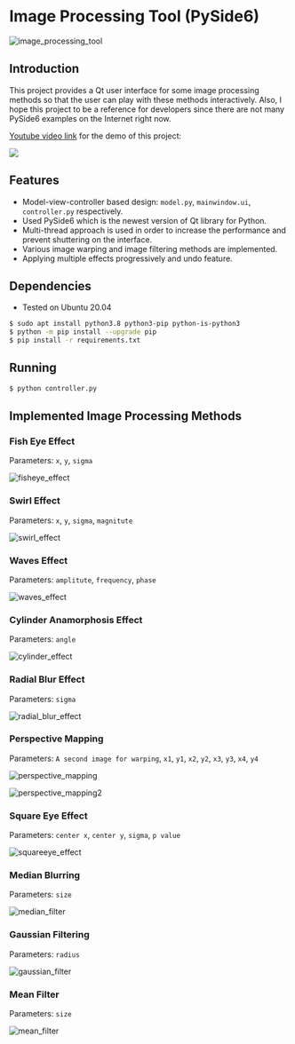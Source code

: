 # Image Processing Tool (PySide6)

![image_processing_tool](imgs/gifs/image_processing_tool.gif)

## Introduction

This project provides a Qt user interface for some image processing methods so that the user can play with these methods interactively. Also, I hope this project to be a reference for developers since there are not many PySide6 examples on the Internet right now. 

[Youtube video link](https://www.youtube.com/watch?v=dQw4w9WgXcQ) for the demo of this project: 

[![](https://img.youtube.com/vi/dQw4w9WgXcQ/0.jpg)](https://www.youtube.com/watch?v=dQw4w9WgXcQ)



## Features

- Model-view-controller based design: `model.py`, `mainwindow.ui`, `controller.py` respectively.
- Used PySide6 which is the newest version of Qt library for Python.
- Multi-thread approach is used in order to increase the performance and prevent shuttering on the interface.
- Various image warping and image filtering methods are implemented.
- Applying multiple effects progressively and undo feature.

## Dependencies

- Tested on Ubuntu 20.04

```bash
$ sudo apt install python3.8 python3-pip python-is-python3
$ python -m pip install --upgrade pip
$ pip install -r requirements.txt
```

## Running

```bash
$ python controller.py
```



## Implemented Image Processing Methods

### Fish Eye Effect

Parameters: `x`, `y`, `sigma`

![fisheye_effect](imgs/gifs/fisheye_effect.gif)

### Swirl  Effect

Parameters: `x`, `y`, `sigma`, `magnitute`

![swirl_effect](imgs/gifs/swirl_effect.gif)

### Waves Effect

Parameters: `amplitute`, `frequency`, `phase`

![waves_effect](imgs/gifs/waves_effect.gif)

### Cylinder Anamorphosis Effect

Parameters: `angle`

![cylinder_effect](imgs/gifs/cylinder_effect.gif)

### Radial Blur Effect

Parameters: `sigma`

![radial_blur_effect](imgs/gifs/radial_blur_effect.gif)

### Perspective Mapping

Parameters: `A second image for warping`, `x1`, `y1`, `x2`, `y2`, `x3`, `y3`, `x4`, `y4`

![perspective_mapping](imgs/perspective_mapping.png)

![perspective_mapping2](imgs/perspective_mapping2.png)

### Square Eye Effect

Parameters: `center x`, `center y`, `sigma`, `p value`

![squareeye_effect](imgs/gifs/squareeye_effect.gif)

### Median Blurring

Parameters: `size`

![median_filter](imgs/gifs/median_filter.gif)

### Gaussian Filtering

Parameters: `radius`

![gaussian_filter](imgs/gifs/gaussian_filter.gif)

### Mean Filter

Parameters: `size`

![mean_filter](imgs/gifs/mean_filter.gif)
